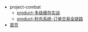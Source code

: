 - project-combat
  - [product-多级缓存实战](nginx/product-多级缓存实战.md)
  - [product-秒杀系统-订单交易全链路](nginx/product-秒杀系统-订单交易全链路.md)
- [首页](README.md)